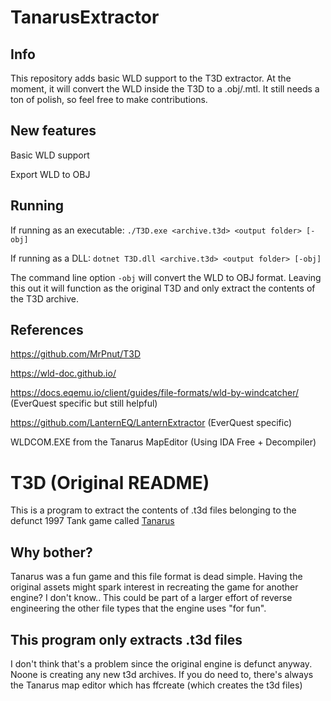 # TanarusExtractor

## Info
This repository adds basic WLD support to the T3D extractor. At the moment, it will convert the WLD inside the T3D to a .obj/.mtl. It still needs a ton of polish, so feel free to make contributions.

## New features
Basic WLD support

Export WLD to OBJ

## Running
If running as an executable: ```./T3D.exe <archive.t3d> <output folder> [-obj]```

If running as a DLL: ```dotnet T3D.dll <archive.t3d> <output folder> [-obj]```

The command line option ```-obj``` will convert the WLD to OBJ format. Leaving this out it will function as the original T3D and only extract the contents of the T3D archive.

## References
https://github.com/MrPnut/T3D

https://wld-doc.github.io/

https://docs.eqemu.io/client/guides/file-formats/wld-by-windcatcher/ (EverQuest specific but still helpful)

https://github.com/LanternEQ/LanternExtractor (EverQuest specific)

WLDCOM.EXE from the Tanarus MapEditor (Using IDA Free + Decompiler)

# T3D (Original README)
This is a program to extract the contents of .t3d files belonging to the defunct 1997 Tank game called [Tanarus](https://en.wikipedia.org/wiki/Tanarus_(video_game))

## Why bother?
Tanarus was a fun game and this file format is dead simple.  Having the original assets might spark interest in recreating the game for another engine?  I don't know..  This could be part of a larger effort of reverse engineering the other file types that the engine uses "for fun".

## This program only extracts .t3d files
I don't think that's a problem since the original engine is defunct anyway.  Noone is creating any new t3d archives.  If you do need to, there's always the Tanarus map editor which has ffcreate (which creates the t3d files)
